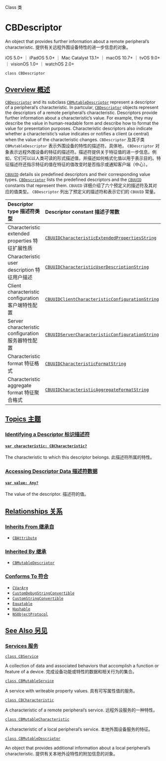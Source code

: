 Class 类

# CBDescriptor

An object that provides further information about a remote peripheral’s characteristic.
提供有关远程外围设备特性的进一步信息的对象。

iOS 5.0+ ｜ iPadOS 5.0+ ｜ Mac Catalyst 13.1+ ｜ macOS 10.7+ ｜ tvOS 9.0+ ｜ visionOS 1.0+ ｜ watchOS 2.0+ 

```
class CBDescriptor
```



## [Overview 概述](https://developer.apple.com/documentation/corebluetooth/cbdescriptor#overview)

[`CBDescriptor`](https://developer.apple.com/documentation/corebluetooth/cbdescriptor) and its subclass [`CBMutableDescriptor`](https://developer.apple.com/documentation/corebluetooth/cbmutabledescriptor) represent a descriptor of a peripheral’s characteristic. In partcular, [`CBDescriptor`](https://developer.apple.com/documentation/corebluetooth/cbdescriptor) objects represent the descriptors of a remote peripheral’s characteristic. Descriptors provide further information about a characteristic’s value. For example, they may describe the value in human-readable form and describe how to format the value for presentation purposes. Characteristic descriptors also indicate whether a characteristic’s value indicates or notifies a client (a central) when the value of the characteristic changes.
`CBDescriptor` 及其子类 `CBMutableDescriptor` 表示外围设备的特性的描述符。具体地， `CBDescriptor` 对象表示远程外围设备的特征的描述符。描述符提供关于特征值的进一步信息。例如，它们可以以人类可读的形式描述值，并描述如何格式化值以用于表示目的。特征描述符还指示特征的值在特征的值改变时是否指示或通知客户端（中心）。

[`CBUUID`](https://developer.apple.com/documentation/corebluetooth/cbuuid) details six predefined descriptors and their corresponding value types. [`CBDescriptor`](https://developer.apple.com/documentation/corebluetooth/cbdescriptor) lists the predefined descriptors and the [`CBUUID`](https://developer.apple.com/documentation/corebluetooth/cbuuid) constants that represent them.
`CBUUID` 详细介绍了六个预定义的描述符及其对应的值类型。 `CBDescriptor` 列出了预定义的描述符和表示它们的 `CBUUID` 常量。

| Descriptor type 描述符类型                         | Descriptor constant 描述子常数                               |
| :------------------------------------------------- | :----------------------------------------------------------- |
| Characteristic extended properties 特征扩展性质    | [`CBUUIDCharacteristicExtendedPropertiesString`](https://developer.apple.com/documentation/corebluetooth/cbuuidcharacteristicextendedpropertiesstring) |
| Characteristic user description 特征用户描述       | [`CBUUIDCharacteristicUserDescriptionString`](https://developer.apple.com/documentation/corebluetooth/cbuuidcharacteristicuserdescriptionstring) |
| Client characteristic configuration 客户端特性配置 | [`CBUUIDClientCharacteristicConfigurationString`](https://developer.apple.com/documentation/corebluetooth/cbuuidclientcharacteristicconfigurationstring) |
| Server characteristic configuration 服务器特性配置 | [`CBUUIDServerCharacteristicConfigurationString`](https://developer.apple.com/documentation/corebluetooth/cbuuidservercharacteristicconfigurationstring) |
| Characteristic format 特征格式                     | [`CBUUIDCharacteristicFormatString`](https://developer.apple.com/documentation/corebluetooth/cbuuidcharacteristicformatstring) |
| Characteristic aggregate format 特征聚合格式       | [`CBUUIDCharacteristicAggregateFormatString`](https://developer.apple.com/documentation/corebluetooth/cbuuidcharacteristicaggregateformatstring) |



## [Topics 主题](https://developer.apple.com/documentation/corebluetooth/cbdescriptor#topics)

### [Identifying a Descriptor 标识描述符](https://developer.apple.com/documentation/corebluetooth/cbdescriptor#Identifying-a-Descriptor)

#### [`var characteristic: CBCharacteristic?`](https://developer.apple.com/documentation/corebluetooth/cbdescriptor/characteristic)

The characteristic to which this descriptor belongs.
此描述符所属的特性。



### [Accessing Descriptor Data 描述符数据](https://developer.apple.com/documentation/corebluetooth/cbdescriptor#Accessing-Descriptor-Data)

#### [`var value: Any?`](https://developer.apple.com/documentation/corebluetooth/cbdescriptor/value)

The value of the descriptor.
描述符的值。



## [Relationships 关系](https://developer.apple.com/documentation/corebluetooth/cbdescriptor#relationships)

### [Inherits From 继承自](https://developer.apple.com/documentation/corebluetooth/cbdescriptor#inherits-from)

- [`CBAttribute`](https://developer.apple.com/documentation/corebluetooth/cbattribute)



### [Inherited By 继承](https://developer.apple.com/documentation/corebluetooth/cbdescriptor#inherited-by)

- [`CBMutableDescriptor`](https://developer.apple.com/documentation/corebluetooth/cbmutabledescriptor)



### [Conforms To 符合](https://developer.apple.com/documentation/corebluetooth/cbdescriptor#conforms-to)

- [`CVarArg`](https://developer.apple.com/documentation/Swift/CVarArg)
- [`CustomDebugStringConvertible`](https://developer.apple.com/documentation/Swift/CustomDebugStringConvertible)
- [`CustomStringConvertible`](https://developer.apple.com/documentation/Swift/CustomStringConvertible)
- [`Equatable`](https://developer.apple.com/documentation/Swift/Equatable)
- [`Hashable`](https://developer.apple.com/documentation/Swift/Hashable)
- [`NSObjectProtocol`](https://developer.apple.com/documentation/objectivec/nsobjectprotocol)



## [See Also 另见](https://developer.apple.com/documentation/corebluetooth/cbdescriptor#see-also)

### [Services 服务](https://developer.apple.com/documentation/corebluetooth/cbdescriptor#Services)

[`class CBService`](https://developer.apple.com/documentation/corebluetooth/cbservice)

A collection of data and associated behaviors that accomplish a function or feature of a device.
完成设备功能或特性的数据和相关行为的集合。

[`class CBMutableService`](https://developer.apple.com/documentation/corebluetooth/cbmutableservice)

A service with writeable property values.
具有可写属性值的服务。

[`class CBCharacteristic`](https://developer.apple.com/documentation/corebluetooth/cbcharacteristic)

A characteristic of a remote peripheral’s service.
远程外设服务的一种特性。

[`class CBMutableCharacteristic`](https://developer.apple.com/documentation/corebluetooth/cbmutablecharacteristic)

A characteristic of a local peripheral’s service.
本地外围设备服务的特征。

[`class CBMutableDescriptor`](https://developer.apple.com/documentation/corebluetooth/cbmutabledescriptor)

An object that provides additional information about a local peripheral’s characteristic.
提供有关本地外设特性的附加信息的对象。
